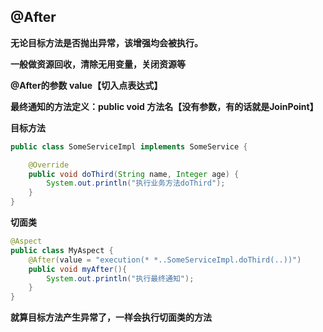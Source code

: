 ## @After

**无论目标方法是否抛出异常，该增强均会被执行。**

**一般做资源回收，清除无用变量，关闭资源等**

**@After的参数  value【切入点表达式】**

**最终通知的方法定义：public void 方法名【没有参数，有的话就是JoinPoint】**

**目标方法**

```Java
public class SomeServiceImpl implements SomeService {

    @Override
    public void doThird(String name, Integer age) {
        System.out.println("执行业务方法doThird");
    }
}
```

**切面类**

```Java
@Aspect
public class MyAspect {
    @After(value = "execution(* *..SomeServiceImpl.doThird(..))")
    public void myAfter(){
        System.out.println("执行最终通知");
    }
}
```

**就算目标方法产生异常了，一样会执行切面类的方法**
